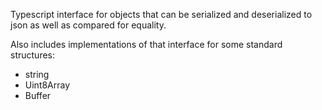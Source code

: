 
Typescript interface for objects that can be serialized and deserialized to json
as well as compared for equality.

Also includes implementations of that interface for some standard structures:

- string
- Uint8Array
- Buffer
